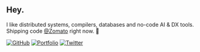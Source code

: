 ## Hey.

I like distributed systems, compilers, databases and no-code AI & DX tools. Shipping code [@Zomato](https://github.com/Zomato) right now. 🚀

[![GitHub](https://img.shields.io/badge/GitHub-000000?style=flat-square&logo=github&logoColor=white)](https://github.com/techsavvyash) 
[![Portfolio](https://img.shields.io/badge/Portfolio-000000?style=flat-square&logo=google-chrome&logoColor=white)](https://techsavvyash.dev) 
[![Twitter](https://img.shields.io/badge/Twitter-1DA1F2?style=flat-square&logo=twitter&logoColor=white)](https://x.com/techsavvyash_)
